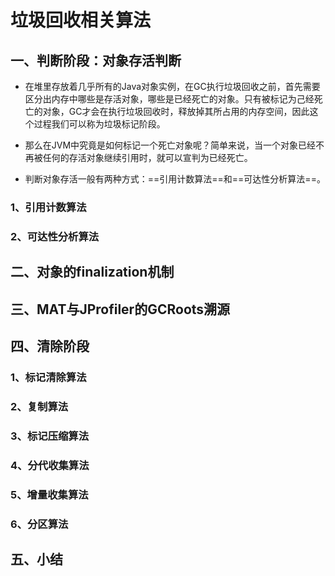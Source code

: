 # 垃圾回收相关算法

## 一、判断阶段：对象存活判断

- 在堆里存放着几乎所有的Java对象实例，在GC执行垃圾回收之前，首先需要区分出内存中哪些是存活对象，哪些是已经死亡的对象。只有被标记为己经死亡的对象，GC才会在执行垃圾回收时，释放掉其所占用的内存空间，因此这个过程我们可以称为垃圾标记阶段。

- 那么在JVM中究竟是如何标记一个死亡对象呢？简单来说，当一个对象已经不再被任何的存活对象继续引用时，就可以宣判为已经死亡。

- 判断对象存活一般有两种方式：==引用计数算法==和==可达性分析算法==。

### 1、引用计数算法

### 2、可达性分析算法

## 二、对象的finalization机制

## 三、MAT与JProfiler的GCRoots溯源

## 四、清除阶段

### 1、标记清除算法

### 2、复制算法

### 3、标记压缩算法

### 4、分代收集算法

### 5、增量收集算法

### 6、分区算法

## 五、小结